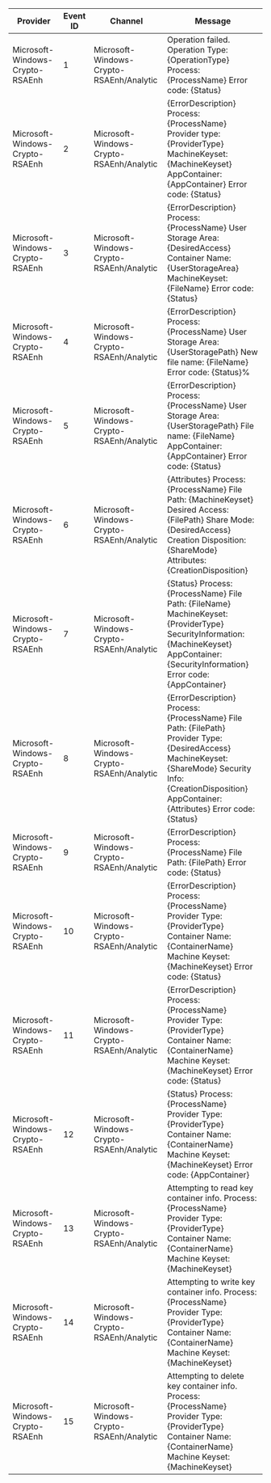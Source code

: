 Provider                         |  Event ID  |  Channel                                   |  Message
---------------------------------|------------|--------------------------------------------|-----------------------------------------------------------------------------------------------------------------------------------------------------------------------------------------------------------------------
Microsoft-Windows-Crypto-RSAEnh  |  1         |  Microsoft-Windows-Crypto-RSAEnh/Analytic  |  Operation failed. Operation Type: 	{OperationType} Process: 	{ProcessName} Error code: 	{Status}
Microsoft-Windows-Crypto-RSAEnh  |  2         |  Microsoft-Windows-Crypto-RSAEnh/Analytic  |  {ErrorDescription} Process: 	{ProcessName} Provider type: 	{ProviderType} MachineKeyset: 	{MachineKeyset} AppContainer: 	{AppContainer} Error code: 	{Status}
Microsoft-Windows-Crypto-RSAEnh  |  3         |  Microsoft-Windows-Crypto-RSAEnh/Analytic  |  {ErrorDescription} Process: 	{ProcessName} User Storage Area: 	{DesiredAccess} Container Name: 	{UserStorageArea} MachineKeyset: 	{FileName} Error code: 	{Status}
Microsoft-Windows-Crypto-RSAEnh  |  4         |  Microsoft-Windows-Crypto-RSAEnh/Analytic  |  {ErrorDescription} Process: 	{ProcessName} User Storage Area: 	{UserStoragePath} New file name: 	{FileName} Error code: 	{Status}%
Microsoft-Windows-Crypto-RSAEnh  |  5         |  Microsoft-Windows-Crypto-RSAEnh/Analytic  |  {ErrorDescription} Process: 	{ProcessName} User Storage Area: 	{UserStoragePath} File name: 	{FileName} AppContainer: 	{AppContainer} Error code: 	{Status}
Microsoft-Windows-Crypto-RSAEnh  |  6         |  Microsoft-Windows-Crypto-RSAEnh/Analytic  |  {Attributes} Process: 	{ProcessName} File Path: 	{MachineKeyset} Desired Access: 	{FilePath} Share Mode: 	{DesiredAccess} Creation Disposition: 	{ShareMode} Attributes: 	{CreationDisposition}
Microsoft-Windows-Crypto-RSAEnh  |  7         |  Microsoft-Windows-Crypto-RSAEnh/Analytic  |  {Status} Process: 	{ProcessName} File Path: 	{FileName} MachineKeyset: 	{ProviderType} SecurityInformation: 	{MachineKeyset} AppContainer: 	{SecurityInformation} Error code: 	{AppContainer}
Microsoft-Windows-Crypto-RSAEnh  |  8         |  Microsoft-Windows-Crypto-RSAEnh/Analytic  |  {ErrorDescription} Process: 	{ProcessName} File Path: 	{FilePath} Provider Type: 	{DesiredAccess} MachineKeyset: 	{ShareMode} Security Info: 	{CreationDisposition} AppContainer: 	{Attributes} Error code: 	{Status}
Microsoft-Windows-Crypto-RSAEnh  |  9         |  Microsoft-Windows-Crypto-RSAEnh/Analytic  |  {ErrorDescription} Process: 	{ProcessName} File Path: 	{FilePath} Error code: 	{Status}
Microsoft-Windows-Crypto-RSAEnh  |  10        |  Microsoft-Windows-Crypto-RSAEnh/Analytic  |  {ErrorDescription} Process: 	{ProcessName} Provider Type: 	{ProviderType} Container Name: 	{ContainerName} Machine Keyset: 	{MachineKeyset} Error code: 	{Status}
Microsoft-Windows-Crypto-RSAEnh  |  11        |  Microsoft-Windows-Crypto-RSAEnh/Analytic  |  {ErrorDescription} Process: 	{ProcessName} Provider Type: 	{ProviderType} Container Name: 	{ContainerName} Machine Keyset: 	{MachineKeyset} Error code: 	{Status}
Microsoft-Windows-Crypto-RSAEnh  |  12        |  Microsoft-Windows-Crypto-RSAEnh/Analytic  |  {Status} Process: 	{ProcessName} Provider Type: 	{ProviderType} Container Name: 	{ContainerName} Machine Keyset: 	{MachineKeyset} Error code: 	{AppContainer}
Microsoft-Windows-Crypto-RSAEnh  |  13        |  Microsoft-Windows-Crypto-RSAEnh/Analytic  |  Attempting to read key container info. Process: 	{ProcessName} Provider Type: 	{ProviderType} Container Name: 	{ContainerName} Machine Keyset: 	{MachineKeyset}
Microsoft-Windows-Crypto-RSAEnh  |  14        |  Microsoft-Windows-Crypto-RSAEnh/Analytic  |  Attempting to write key container info. Process: 	{ProcessName} Provider Type: 	{ProviderType} Container Name: 	{ContainerName} Machine Keyset: 	{MachineKeyset}
Microsoft-Windows-Crypto-RSAEnh  |  15        |  Microsoft-Windows-Crypto-RSAEnh/Analytic  |  Attempting to delete key container info. Process: 	{ProcessName} Provider Type: 	{ProviderType} Container Name: 	{ContainerName} Machine Keyset: 	{MachineKeyset}